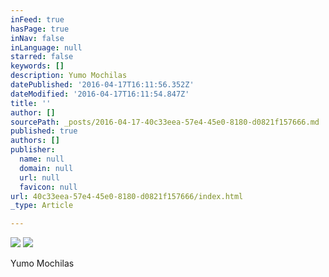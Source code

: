 ```yaml
---
inFeed: true
hasPage: true
inNav: false
inLanguage: null
starred: false
keywords: []
description: Yumo Mochilas
datePublished: '2016-04-17T16:11:56.352Z'
dateModified: '2016-04-17T16:11:54.847Z'
title: ''
author: []
sourcePath: _posts/2016-04-17-40c33eea-57e4-45e0-8180-d0821f157666.md
published: true
authors: []
publisher:
  name: null
  domain: null
  url: null
  favicon: null
url: 40c33eea-57e4-45e0-8180-d0821f157666/index.html
_type: Article

---
```

![](https://the-grid-user-content.s3-us-west-2.amazonaws.com/24ab7230-c5fe-4891-90bf-2e0ca84712c7.jpg)
![](https://the-grid-user-content.s3-us-west-2.amazonaws.com/fba5d709-bbdc-4f86-8a6a-9ac16476f186.jpg)

Yumo Mochilas